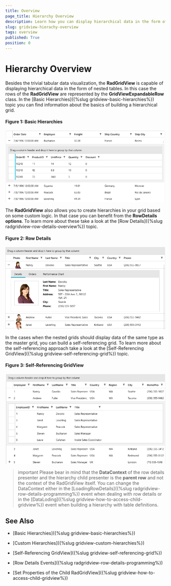 ```yaml
---
title: Overview
page_title: Hierarchy Overview
description: Learn how you can display hierarchical data in the form of nested tables when working with RadGridView - Telerik's {{ site.framework_name }} DataGrid. 
slug: gridview-hierachy-overview
tags: overview
published: True
position: 0
---
```


# Hierarchy Overview

Besides the trivial tabular data visualization, the __RadGridView__ is capable of displaying hierarchical data in the form of nested tables. In this case the rows of the __RadGridView__ are represented by the __GridViewExpandableRow__ class. In the [Basic Hierarchies]({%slug gridview-basic-hierarchies%}) topic you can find information about the basics of building a hierarchical grid.

#### __Figure 1: Basic Hierarchies__
![GridView Basic Hierarchies](images/gridview-basic-hierarchies.PNG)

The __RadGridView__ also allows you to create hierarchies in your grid based on some custom logic. 
In that case you can benefit from the __RowDetails options__. To learn more about these take a look at the [Row Details]({%slug radgridview-row-details-overview%}) topic.

#### __Figure 2: Row Details__
![GridView Row Details](images/gridview-row-details.PNG)

In the cases when the nested grids should display data of the same type as the master grid, you can build a self-referencing grid. To learn more about the self-referencing approach take a look at the [Self-Referencing GridView]({%slug gridview-self-referencing-grid%}) topic.

#### __Figure 3: Self-Referencing GridView__
![GridView Self-Referencing](images/gridview-self-referencing.PNG)


>important Please bear in mind that the **DataContext** of the row details presenter and the hierarchy child presenter is the **parent row** and not the context of the RadGridView itself. You can change the DataContext either in the [LoadingRowDetails]({%slug radgridview-row-details-programming%}) event when dealing with row details or in the [DataLoding]({%slug gridview-how-to-access-child-gridview%}) event when building a hierarchy with table definitions.

## See Also

 * [Basic Hierarchies]({%slug gridview-basic-hierarchies%})

 * [Custom Hierarchies]({%slug gridview-custom-hierarchies%})

 * [Self-Referencing GridView]({%slug gridview-self-referencing-grid%})

 * [Row Details Events]({%slug radgridview-row-details-programming%})

 * [Set Properties of the Child RadGridView]({%slug gridview-how-to-access-child-gridview%})
